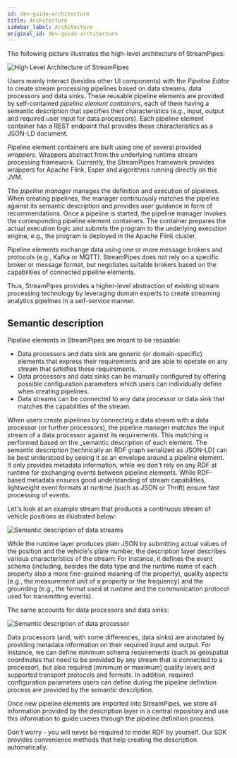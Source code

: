 ```yaml
---
id: dev-guide-architecture
title: Architecture
sidebar_label: Architecture
original_id: dev-guide-architecture
---
```


The following picture illustrates the high-level architecture of StreamPipes:

<img src="/docs/img/architecture/high-level-architecture.png" alt="High Level Architecture of StreamPipes"/>

Users mainly interact (besides other UI components) with the _Pipeline Editor_ to create stream processing pipelines based on data streams, data processors and data sinks.
These reusable pipeline elements are provided by self-contained _pipeline element containers_, each of them having a semantic description that specifies their characteristics (e.g., input, output and required user input for data processors).
Each pipeline element container has a REST endpoint that provides these characteristics as a JSON-LD document.

Pipeline element containers are built using one of several provided _wrappers_.
Wrappers abstract from the underlying runtime stream processing framework.
Currently, the StreamPipes framework provides wrappers for Apache Flink, Esper and algorithms running directly on the JVM.

The _pipeline manager_ manages the definition and execution of pipelines.
When creating pipelines, the manager continuously matches the pipeline against its semantic description and provides user guidance in form of recommendations.
Once a pipeline is started, the pipeline manager invokes the corresponding pipeline element containers.
The container prepares the actual execution logic and submits the program to the underlying execution engine, e.g., the program is deployed in the Apache Flink cluster.

Pipeline elements exchange data using one or more message brokers and protocols (e.g., Kafka or MQTT).
StreamPipes does not rely on a specific broker or message format, but negotiates suitable brokers based on the capabilities of connected pipeline elements.

Thus, StreamPipes provides a higher-level abstraction of existing stream processing technology by leveraging domain experts to create streaming analytics pipelines in a self-service manner.

## Semantic description
Pipeline elements in StreamPipes are meant to be resuable:

* Data processors and data sink are generic (or domain-specific) elements that express their requirements and are able to operate on any stream that satisfies these requirements.
* Data processors and data sinks can be manually configured by offering possible configuration parameters which users can individually define when creating pipelines.
* Data streams can be connected to any data processor or data sink that matches the capabilities of the stream.

When users create pipelines by connecting a data stream with a data processor (or further processors), the pipeline manager _matches_ the input stream of a data processor against its requirements.
This matching is performed based on the _semantic description of each element.
The semantic description (technically an RDF graph serialized as JSON-LD) can be best understood by seeing it as an envelope around a pipeline element.
It only provides metadata information, while we don't rely on any RDF at runtime for exchanging events between pipeline elements.
While RDF-based metadata ensures good understanding of stream capabilities, lightweight event formats at runtime (such as JSON or Thrift) ensure fast processing of events.

Let's look at an example stream that produces a continuous stream of vehicle positions as illustrated below:

<img src="/docs/img/architecture/semantic-description-stream.png" alt="Semantic description of data streams"/>

While the runtime layer produces plain JSON by submitting actual values of the position and the vehicle's plate number, the description layer describes various characteristics of the stream:
For instance, it defines the event schema (including, besides the data type and the runtime name of each property also a more fine-grained meaning of the property), quality aspects (e.g., the measurement unit of a property or the frequency) and the grounding (e.g., the format used at runtime and the communication protocol used for transmitting events).

The same accounts for data processors and data sinks:

<img src="/docs/img/architecture/semantic-description-processor.png" alt="Semantic description of data processor"/>

Data processors (and, with some differences, data sinks) are annotated by providing metadata information on their required input and output.
For instance, we can define minimum schema requirements (such as geospatial coordinates that need to be provided by any stream that is connected to a processor), but also required (minimum or maximum) quality levels and supported transport protocols and formats.
In addition, required configuration parameters users can define during the pipeline definition process are provided by the semantic description.

Once new pipeline elements are imported into StreamPipes, we store all information provided by the description layer in a central repository and use this information to guide useres through the pipeline definition process.

Don't worry - you will never be required to model RDF by yourself.
Our SDK provides convenience methods that help creating the description automatically.

